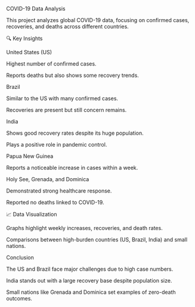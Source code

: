 COVID-19 Data Analysis

This project analyzes global COVID-19 data, focusing on confirmed cases, recoveries, and deaths across different countries.

🔍 Key Insights

United States (US)

Highest number of confirmed cases.

Reports deaths but also shows some recovery trends.

Brazil

Similar to the US with many confirmed cases.

Recoveries are present but still concern remains.

India

Shows good recovery rates despite its huge population.

Plays a positive role in pandemic control.

Papua New Guinea

Reports a noticeable increase in cases within a week.

Holy See, Grenada, and Dominica

Demonstrated strong healthcare response.

Reported no deaths linked to COVID-19.

📈 Data Visualization

Graphs highlight weekly increases, recoveries, and death rates.

Comparisons between high-burden countries (US, Brazil, India) and small nations.

Conclusion

The US and Brazil face major challenges due to high case numbers.

India stands out with a large recovery base despite population size.

Small nations like Grenada and Dominica set examples of zero-death outcomes.
